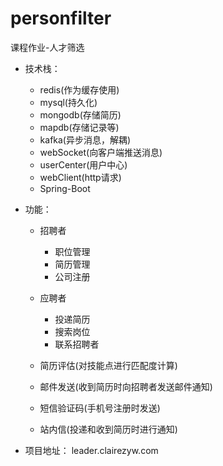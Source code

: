# personfilter
课程作业-人才筛选

- 技术栈：
  * redis(作为缓存使用)
  * mysql(持久化)
  * mongodb(存储简历)
  * mapdb(存储记录等)
  * kafka(异步消息，解耦)
  * webSocket(向客户端推送消息)
  * userCenter(用户中心)
  * webClient(http请求)
  * Spring-Boot
  
  
- 功能：

    * 招聘者
        - 职位管理
        - 简历管理
        - 公司注册
    
    * 应聘者
        - 投递简历
        - 搜索岗位
        - 联系招聘者
        
    * 简历评估(对技能点进行匹配度计算)
    
    * 邮件发送(收到简历时向招聘者发送邮件通知)
    
    * 短信验证码(手机号注册时发送) 
    
    * 站内信(投递和收到简历时进行通知)
  
- 项目地址：
leader.clairezyw.com